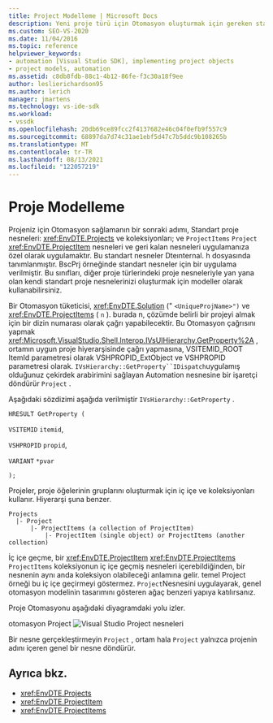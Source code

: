 ```yaml
---
title: Project Modelleme | Microsoft Docs
description: Yeni proje türü için Otomasyon oluşturmak için gereken standart proje nesneleri ve Proje Otomasyonu 'nun aşağıdaki yolu hakkında bilgi edinin.
ms.custom: SEO-VS-2020
ms.date: 11/04/2016
ms.topic: reference
helpviewer_keywords:
- automation [Visual Studio SDK], implementing project objects
- project models, automation
ms.assetid: c8db8fdb-88c1-4b12-86fe-f3c30a18f9ee
author: leslierichardson95
ms.author: lerich
manager: jmartens
ms.technology: vs-ide-sdk
ms.workload:
- vssdk
ms.openlocfilehash: 20db69ce89fcc2f4137682e46c04f0efb9f557c9
ms.sourcegitcommit: 68897da7d74c31ae1ebf5d47c7b5ddc9b108265b
ms.translationtype: MT
ms.contentlocale: tr-TR
ms.lasthandoff: 08/13/2021
ms.locfileid: "122057219"
---
```

# <a name="project-modeling"></a>Proje Modelleme
Projeniz için Otomasyon sağlamanın bir sonraki adımı, Standart proje nesneleri: <xref:EnvDTE.Projects> ve koleksiyonları; ve `ProjectItems` `Project` <xref:EnvDTE.ProjectItem> nesneleri ve geri kalan nesneleri uygulamanıza özel olarak uygulamaktır. Bu standart nesneler Dteınternal. h dosyasında tanımlanmıştır. BscPrj örneğinde standart nesneler için bir uygulama verilmiştir. Bu sınıfları, diğer proje türlerindeki proje nesneleriyle yan yana olan kendi standart proje nesnelerinizi oluşturmak için modeller olarak kullanabilirsiniz.

 Bir Otomasyon tüketicisi, <xref:EnvDTE.Solution> (" `<UniqueProjName>")` ve <xref:EnvDTE.ProjectItems> ( `n` ). burada n, çözümde belirli bir projeyi almak için bir dizin numarası olarak çağrı yapabilecektir. Bu Otomasyon çağrısını yapmak <xref:Microsoft.VisualStudio.Shell.Interop.IVsUIHierarchy.GetProperty%2A> , ortamın uygun proje hiyerarşisinde çağrı yapmasına, VSITEMID_ROOT ItemId parametresi olarak VSHPROPID_ExtObject ve VSHPROPID parametresi olarak. `IVsHierarchy::GetProperty``IDispatch`uygulamış olduğunuz çekirdek arabirimini sağlayan Automation nesnesine bir işaretçi döndürür `Project` .

 Aşağıdaki sözdizimi aşağıda verilmiştir `IVsHierarchy::GetProperty` .

 `HRESULT GetProperty (`

 `VSITEMID` `itemid`,

 `VSHPROPID` `propid`,

 `VARIANT` `*pvar`

 `);`

 Projeler, proje öğelerinin gruplarını oluşturmak için iç içe ve koleksiyonları kullanır. Hiyerarşi şuna benzer.

```
Projects
  |- Project
      |- ProjectItems (a collection of ProjectItem)
          |- ProjectItem (single object) or ProjectItems (another collection)
```

 İç içe geçme, bir <xref:EnvDTE.ProjectItem> <xref:EnvDTE.ProjectItems> `ProjectItems` koleksiyonun iç içe geçmiş nesneleri içerebildiğinden, bir nesnenin aynı anda koleksiyon olabileceği anlamına gelir. temel Project örneği bu iç içe geçirmeyi göstermez. `Project`Nesnesini uygulayarak, genel otomasyon modelinin tasarımını gösteren ağaç benzeri yapıya katılırsanız.

 Proje Otomasyonu aşağıdaki diyagramdaki yolu izler.

 otomasyon Project ![Visual Studio Project nesneleri](../../extensibility/internals/media/projectobjects.gif "ProjectObjects")

 Bir nesne gerçekleştirmeyin `Project` , ortam hala `Project` yalnızca projenin adını içeren genel bir nesne döndürür.

## <a name="see-also"></a>Ayrıca bkz.
- <xref:EnvDTE.Projects>
- <xref:EnvDTE.ProjectItem>
- <xref:EnvDTE.ProjectItems>
